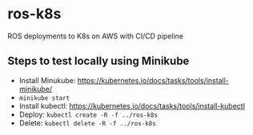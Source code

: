 # ros-k8s
ROS deployments to K8s on AWS with CI/CD pipeline

## Steps to test locally using Minikube

* Install Minukube: https://kubernetes.io/docs/tasks/tools/install-minikube/ 
* `minikube start`
* Install kubectl: https://kubernetes.io/docs/tasks/tools/install-kubectl 
* Deploy: `kubectl create -R -f ../ros-k8s`
* Delete: `kubectl delete -R -f ../ros-k8s`

